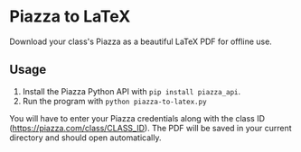 # Piazza to LaTeX
Download your class's Piazza as a beautiful LaTeX PDF for offline use.

## Usage
1. Install the Piazza Python API with `pip install piazza_api`.
3. Run the program with `python piazza-to-latex.py`

You will have to enter your Piazza credentials along with the class ID (https://piazza.com/class/CLASS_ID). The PDF will be saved in your current directory and should open automatically.
